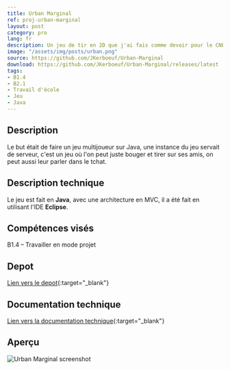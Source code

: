 ```yaml
---
title: Urban Marginal
ref: proj-urban-marginal
layout: post
category: pro
lang: fr
description: Un jeu de tir en 2D que j'ai fais comme devoir pour le CNED
image: "/assets/img/posts/urban.png"
source: https://github.com/JKerboeuf/Urban-Marginal
download: https://github.com/JKerboeuf/Urban-Marginal/releases/latest
tags:
- B1.4
- B2.1
- Travail d'école
- Jeu
- Java
---
```


## Description

Le but était de faire un jeu multijoueur sur Java, une instance du jeu servait de serveur, c'est un jeu où l'on peut juste bouger et tirer sur ses amis, on peut aussi leur parler dans le tchat.

## Description technique

Le jeu est fait en **Java**, avec une architecture en MVC, il a été fait en utilisant l'IDE **Eclipse**.

## Compétences visés

B1.4 – Travailler en mode projet

## Depot

[Lien vers le depot](https://github.com/JKerboeuf/Urban-Marginal){:target="_blank"}

## Documentation technique

[Lien vers la documentation technique](/assets/urban-marginal-doc/index.html){:target="_blank"}

## Aperçu

![Urban Marginal screenshot](https://i.imgur.com/QdeYKwh.png)
